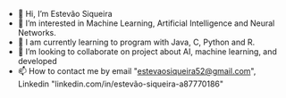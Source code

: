 - 👋 Hi, I’m Estevão Siqueira
- 👀 I’m interested in Machine Learning, Artificial Intelligence and Neural Networks.
- 🌱 I am currently learning to program with Java, C, Python and R.
- 💞️ I’m looking to collaborate on project about AI, machine learning, and developed
- 📫 How to contact me by email "estevaosiqueira52@gmail.com", Linkedin "linkedin.com/in/estevão-siqueira-a87770186"

<!---
EstevaoSiqui/EstevaoSiqui is a ✨ special ✨ repository because its `README.md` (this file) appears on your GitHub profile.
You can click the Preview link to take a look at your changes.
--->
